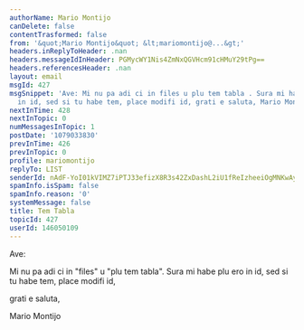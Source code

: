 ```yaml
---
authorName: Mario Montijo
canDelete: false
contentTrasformed: false
from: '&quot;Mario Montijo&quot; &lt;mariomontijo@...&gt;'
headers.inReplyToHeader: .nan
headers.messageIdInHeader: PGMycWY1Nis4ZmNxQGVHcm91cHMuY29tPg==
headers.referencesHeader: .nan
layout: email
msgId: 427
msgSnippet: 'Ave: Mi nu pa adi ci in files u plu tem tabla . Sura mi habe plu ero
  in id, sed si tu habe tem, place modifi id, grati e saluta, Mario Montijo'
nextInTime: 428
nextInTopic: 0
numMessagesInTopic: 1
postDate: '1079033830'
prevInTime: 426
prevInTopic: 0
profile: mariomontijo
replyTo: LIST
senderId: nAdF-YoI01kVIMZ7iPTJ33efizX8R3s42ZxDashL2iU1fReIzheeiOgMNKwAy1SwthbjiTEK3IJHSKVeZyMm3RlBErgLuiS8QBtOzWXitQ
spamInfo.isSpam: false
spamInfo.reason: '0'
systemMessage: false
title: Tem Tabla
topicId: 427
userId: 146050109
---
```


Ave:

Mi nu pa adi ci in "files" u "plu tem tabla". Sura mi habe plu ero in 
id, sed si tu habe tem, place modifi id,

grati e saluta,

Mario Montijo 


